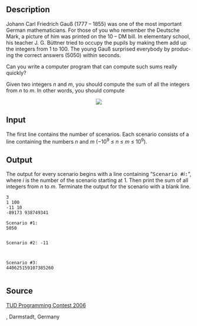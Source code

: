 <h2>Description</h2><span lang="en-us"><p>Johann Carl Friedrich Gauß (1777 – 1855) was one of the most important German mathematicians. For those of you who remember the Deutsche Mark, a picture of him was printed on the 10 – DM bill. In elementary school, his teacher J. G. Büttner tried to occupy the pupils by making them add up the integers from 1 to 100. The young Gauß surprised everybody by producing the correct answers (5050) within seconds.</p><p>Can you write a computer program that can compute such sums really quickly?</p><p>Given two integers <i>n</i> and <i>m</i>, you should compute the sum of all the integers from <i>n</i> to <i>m</i>. In other words, you should compute</p></span><center><img src="images/2924_1.gif"></center><h2>Input</h2><span lang="en-us"><p>The first line contains the number of scenarios. Each scenario consists of a line containing the numbers <i>n</i> and <i>m</i> (−10<sup>9</sup> ≤ <i>n</i> ≤ <i>m</i> ≤ 10<sup>9</sup>).</p></span><p>
</p><h2>Output</h2><span lang="en-us"><p>The output for every scenario begins with a line containing “<tt>Scenario #</tt><i>i</i><tt>:</tt>”, where <i>i</i> is the number of the scenario starting at 1. Then print the sum of all integers from <i>n</i> to <i>m</i>. Terminate the output for the scenario with a blank line.</p></span><pre><code class="language-input1">3
1 100
-11 10
-89173 938749341</code></pre><pre><code class="language-output1">Scenario #1:
5050

Scenario #2:
-11

Scenario #3:
440625159107385260</code></pre><h2>Source</h2><a href="searchproblem?field=source&amp;key=TUD+Programming+Contest+2006">TUD Programming Contest 2006</a><p>, Darmstadt, Germany</p>
